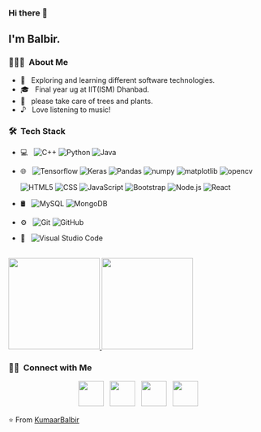 ### Hi there 👋

<h2> I'm Balbir.</h2>

<h3> 👨🏻‍💻 &nbsp;About Me </h3>

- 🤔 &nbsp; Exploring and learning different software technologies.
- 🎓 &nbsp; Final year ug at IIT(ISM) Dhanbad.
- 🌱 &nbsp; please take care of trees and plants.
- ♪  &nbsp;  Love listening to music!

<h3> 🛠 &nbsp;Tech Stack</h3>

- 💻 &nbsp;
  ![C++](https://img.shields.io/badge/-C++-333333?style=flat&logo=C%2B%2B&logoColor=00599C)
  ![Python](https://img.shields.io/badge/-Python-333333?style=flat&logo=python)
  ![Java](https://img.shields.io/badge/-Java-333333?style=flat&logo=Java&logoColor=007396)
  
- 🌐 &nbsp;
  ![Tensorflow](https://img.shields.io/badge/-Tensorflow-333333?style=flat&logo=Tensorflow)
  ![Keras](https://img.shields.io/badge/-Keras-333333?style=flat&logo=Keras)
  ![Pandas](https://img.shields.io/badge/-Pandas-333333?style=flat&logo=Pandas)
  ![numpy](https://img.shields.io/badge/-numpy-333333?style=flat&logo=numpy)
  ![matplotlib](https://img.shields.io/badge/-matplotlib-333333?style=flat&logo=matplotlib)
  ![opencv](https://img.shields.io/badge/-opencv-333333?style=flat&logo=opencv)
  
  ![HTML5](https://img.shields.io/badge/-HTML5-333333?style=flat&logo=HTML5)
  ![CSS](https://img.shields.io/badge/-CSS-333333?style=flat&logo=CSS3&logoColor=1572B6)
  ![JavaScript](https://img.shields.io/badge/-JavaScript-333333?style=flat&logo=javascript)
  ![Bootstrap](https://img.shields.io/badge/-Bootstrap-333333?style=flat&logo=bootstrap&logoColor=563D7C)
  ![Node.js](https://img.shields.io/badge/-Node.js-333333?style=flat&logo=node.js)
  ![React](https://img.shields.io/badge/-React-333333?style=flat&logo=react)
- 🛢 &nbsp;
  ![MySQL](https://img.shields.io/badge/-MySQL-333333?style=flat&logo=mysql)
  ![MongoDB](https://img.shields.io/badge/-MongoDB-333333?style=flat&logo=mongodb)
- ⚙️ &nbsp;
  ![Git](https://img.shields.io/badge/-Git-333333?style=flat&logo=git)
  ![GitHub](https://img.shields.io/badge/-GitHub-333333?style=flat&logo=github)
  
- 🔧 &nbsp;
  ![Visual Studio Code](https://img.shields.io/badge/-Visual%20Studio%20Code-333333?style=flat&logo=visual-studio-code&logoColor=007ACC)


<br/>

<a href="https://github.com/AVS1508">
  <img height="180em" src="https://github-readme-stats.vercel.app/api?username=KumaarBalbir&theme=buefy&show_icons=true" />
  <img height="180em" src="https://github-readme-stats.vercel.app/api/top-langs/?username=KumaarBalbir&theme=buefy&layout=compact" />
</a>

<br/>

<h3> 🤝🏻 &nbsp;Connect with Me </h3>

<p align="center">
&nbsp; <a href="https://twitter.com/BalbirKumaar" target="_blank" rel="noopener noreferrer"><img src="https://img.icons8.com/plasticine/100/000000/twitter.png" width="50" /></a>  
&nbsp; <a href="https://www.instagram.com/kumaarbalbir/?hl=en" target="_blank" rel="noopener noreferrer"><img src="https://img.icons8.com/plasticine/100/000000/instagram-new.png" width="50" /></a>  
&nbsp; <a href="https://www.linkedin.com/in/balbir-prasad-362aa2121/" target="_blank" rel="noopener noreferrer"><img src="https://img.icons8.com/plasticine/100/000000/linkedin.png" width="50" /></a>
&nbsp; <a href="mailto:prasadbalbir1056@gmail.com" target="_blank" rel="noopener noreferrer"><img src="https://img.icons8.com/plasticine/100/000000/gmail.png"  width="50" /></a>
</p>

⭐️ From [KumaarBalbir](https://github.com/KumaarBalbir)
